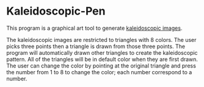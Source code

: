 # Kaleidoscopic-Pen

This program is a graphical art tool to generate <a href="https://en.wikipedia.org/wiki/Kaleidoscope">kaleidoscopic images</a>. 

The kaleidoscopic images are restricted to triangles with 8 colors. The user picks three points then a triangle is drawn from those three points. The program will automatically drawn other triangles to create the kaleidoscopic pattern. All of the triangles will be in default color when they are first drawn. The user can change the color by pointing at the original triangle and press the number from 1 to 8 to change the color; each number correspond to a number.
